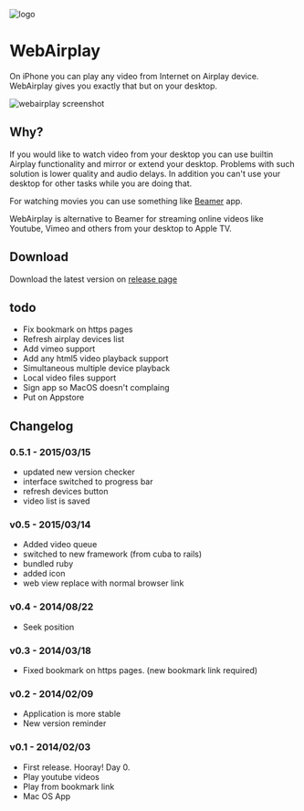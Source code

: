 ![logo](http://f.cl.ly/items/0146322v3V2I1T3U1J3f/logo_128.png)

WebAirplay
===========

On iPhone you can play any video from Internet on Airplay device. WebAirplay gives you exactly that but on your desktop.

![webairplay screenshot](http://cl.ly/image/2q3I2L1U0i2F/Image%202014-03-18%20at%209.33.05%20pm.png)

## Why?

If you would like to watch video from your desktop you can use builtin Airplay functionality
and mirror or extend your desktop. Problems with such solution is lower quality and audio delays.
In addition you can't use your desktop for other tasks while you are doing that.

For watching movies you can use something like [Beamer](http://beamer-app.com/) app.

WebAirplay is alternative to Beamer for streaming online videos like Youtube, Vimeo and others from your desktop to Apple TV.

## Download

Download the latest version on [release page](https://github.com/antulik/web-airplay/releases)

## todo

- Fix bookmark on https pages
- Refresh airplay devices list
- Add vimeo support
- Add any html5 video playback support
- Simultaneous multiple device playback
- Local video files support
- Sign app so MacOS doesn't complaing
- Put on Appstore

## Changelog

### 0.5.1 - 2015/03/15
- updated new version checker
- interface switched to progress bar
- refresh devices button
- video list is saved

### v0.5 - 2015/03/14
- Added video queue
- switched to new framework (from cuba to rails)
- bundled ruby
- added icon
- web view replace with normal browser link

### v0.4 - 2014/08/22
- Seek position

### v0.3 - 2014/03/18
- Fixed bookmark on https pages. (new bookmark link required)

### v0.2 - 2014/02/09
- Application is more stable
- New version reminder

### v0.1 - 2014/02/03
- First release. Hooray! Day 0.
- Play youtube videos
- Play from bookmark link
- Mac OS App
